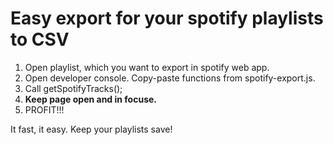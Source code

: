 # Easy export for your spotify playlists to CSV

1. Open playlist, which you want to export in spotify web app.
2. Open developer console. Copy-paste functions from spotify-export.js.
3. Call getSpotifyTracks();
4. **Keep page open and in focuse.**
4. PROFIT!!!

It fast, it easy. Keep your playlists save! 